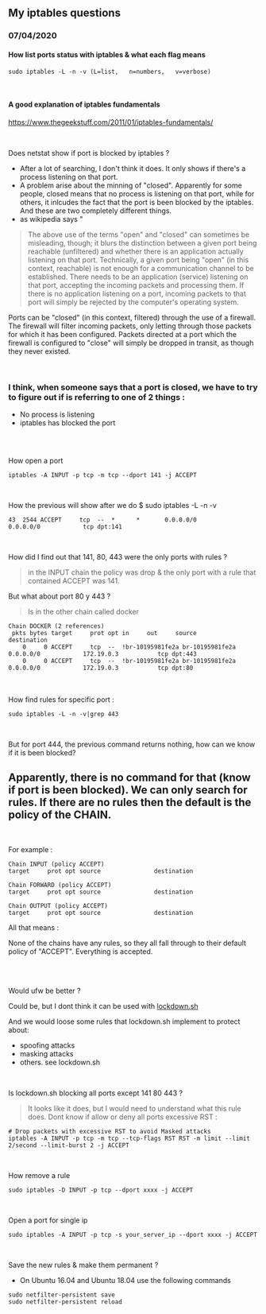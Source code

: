 

## My iptables questions  

### 07/04/2020
  
#### How list ports status with iptables & what each flag means

```
sudo iptables -L -n -v (L=list,   n=numbers,   v=verbose)
```

<br>

#### A good explanation of iptables fundamentals  
https://www.thegeekstuff.com/2011/01/iptables-fundamentals/

<br>

Does netstat show if port is blocked by iptables ?

* After a lot of searching, I don't think it does. It only shows if there's a process listening on that port.
* A problem arise about the minning of "closed". Apparently for some people, closed means that no process is listening on that port, while for others, it inlcudes the fact that the port is been blocked by the iptables. And these are two completely different things.
* as wikipedia says "

> The above use of the terms "open" and "closed" can sometimes be misleading, though; it blurs the distinction between a given port being reachable (unfiltered) and whether there is an application actually listening on that port. Technically, a given port being "open" (in this context, reachable) is not enough for a communication channel to be established. There needs to be an application (service) listening on that port, accepting the incoming packets and processing them. If there is no application listening on a port, incoming packets to that port will simply be rejected by the computer's operating system.

Ports can be "closed" (in this context, filtered) through the use of a firewall. The firewall will filter incoming packets, only letting through those packets for which it has been configured. Packets directed at a port which the firewall is configured to "close" will simply be dropped in transit, as though they never existed.

<br>

### I think, when someone says that a port is closed, we have to try to figure out if is referring to one of 2 things :
* No process is listening
* iptables has blocked the port

```
```

<br>

How open a port

```
iptables -A INPUT -p tcp -m tcp --dport 141 -j ACCEPT
```

<br>

How the previous will show after we do $ sudo iptables -L -n -v

```
43  2544 ACCEPT     tcp  --  *      *       0.0.0.0/0            0.0.0.0/0            tcp dpt:141
```

<br>

How did I find out that 141, 80, 443 were the only ports with rules ?

> in the INPUT chain the policy was drop & the only port with a rule that contained ACCEPT was 141.

But what about port 80 y 443 ?

> Is in the other chain called docker

```
Chain DOCKER (2 references)
 pkts bytes target     prot opt in     out     source               destination         
    0     0 ACCEPT     tcp  --  !br-10195981fe2a br-10195981fe2a  0.0.0.0/0            172.19.0.3           tcp dpt:443
    0     0 ACCEPT     tcp  --  !br-10195981fe2a br-10195981fe2a  0.0.0.0/0            172.19.0.3           tcp dpt:80
```

<br>
<br>
How find rules for specific port :

```
sudo iptables -L -n -v|grep 443
```

<br>

But for port 444, the previous command returns nothing, how can we know if it is been blocked?

## Apparently, there is no command for that (know if port is been blocked). We can only search for rules. If there are no rules then the default is the policy of the CHAIN. 

<br>

For example :

```
Chain INPUT (policy ACCEPT)
target     prot opt source               destination

Chain FORWARD (policy ACCEPT)
target     prot opt source               destination

Chain OUTPUT (policy ACCEPT)
target     prot opt source               destination 
```

All that means : 

None of the chains have any rules, so they all fall through to their default policy of "ACCEPT". Everything is accepted.

<br>
<br>

Would ufw be better ?

Could be, but I dont think it can be used with [lockdown.sh](https://github.com/rrhg/lockdown.sh)

And we would loose some rules that lockdown.sh implement to protect about:
  - spoofing attacks
  - masking attacks
  - others. see lockdown.sh

<br>

Is lockdown.sh blocking all ports except 141 80 443 ?

> It looks like it does, but I would need to understand what this rule does. Dont know if allow or deny all ports excessive RST :

```
# Drop packets with excessive RST to avoid Masked attacks
iptables -A INPUT -p tcp -m tcp --tcp-flags RST RST -m limit --limit 2/second --limit-burst 2 -j ACCEPT
```

<br>

How remove a rule

```
sudo iptables -D INPUT -p tcp --dport xxxx -j ACCEPT
```

<br>

Open a port for single ip

```
sudo iptables -A INPUT -p tcp -s your_server_ip --dport xxxx -j ACCEPT
```

<br>

Save the new rules & make them permanent ?
* On Ubuntu 16.04 and Ubuntu 18.04 use the following commands

```
sudo netfilter-persistent save
sudo netfilter-persistent reload
```

